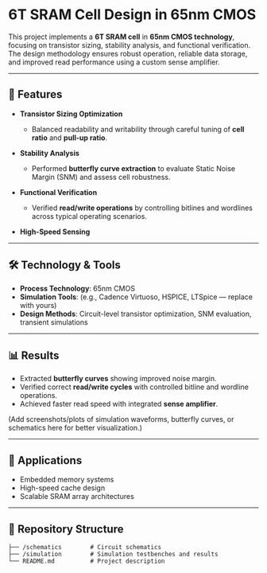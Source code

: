 

# 6T SRAM Cell Design in 65nm CMOS

This project implements a **6T SRAM cell** in **65nm CMOS technology**, focusing on transistor sizing, stability analysis, and functional verification. The design methodology ensures robust operation, reliable data storage, and improved read performance using a custom sense amplifier.

---

## 🔑 Features

* **Transistor Sizing Optimization**

  * Balanced readability and writability through careful tuning of **cell ratio** and **pull-up ratio**.
* **Stability Analysis**

  * Performed **butterfly curve extraction** to evaluate Static Noise Margin (SNM) and assess cell robustness.
* **Functional Verification**

  * Verified **read/write operations** by controlling bitlines and wordlines across typical operating scenarios.
* **High-Speed Sensing**

---

## 🛠️ Technology & Tools

* **Process Technology**: 65nm CMOS
* **Simulation Tools**: (e.g., Cadence Virtuoso, HSPICE, LTSpice — replace with yours)
* **Design Methods**: Circuit-level transistor optimization, SNM evaluation, transient simulations

---

## 📊 Results

* Extracted **butterfly curves** showing improved noise margin.
* Verified correct **read/write cycles** with controlled bitline and wordline operations.
* Achieved faster read speed with integrated **sense amplifier**.

(Add screenshots/plots of simulation waveforms, butterfly curves, or schematics here for better visualization.)

---

## 🚀 Applications

* Embedded memory systems
* High-speed cache design
* Scalable SRAM array architectures

---

## 📂 Repository Structure

```
├── /schematics        # Circuit schematics
├── /simulation        # Simulation testbenches and results
└── README.md          # Project description
```

